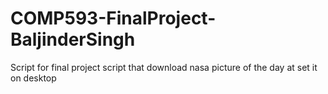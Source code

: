 # COMP593-FinalProject-BaljinderSingh
 Script for final project script that download nasa picture of the day at set it on desktop
